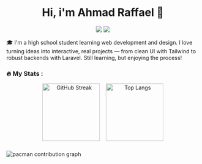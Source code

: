<h1 align="center">Hi, i'm Ahmad Raffael 👋</h1>

<p align="center">
  <a href="#"><img src="https://img.shields.io/badge/LinkedIn-blue?style=for-the-badge&logo=linkedin&logoColor=white" /></a>
  <a href="#"><img src="https://img.shields.io/badge/Gmail-red?style=for-the-badge&logo=gmail&logoColor=white" /></a>
</p>

🎓 I'm a high school student learning web development and design. I love turning ideas into interactive, real projects — from clean UI with Tailwind to robust backends with Laravel. Still learning, but enjoying the process!

### 🔥 My Stats :

<div align="center">
  <img 
    src="https://streak-stats.demolab.com?user=ahmadraffael&theme=dark&hide_border=false&border_radius=5" 
    height="150" 
    alt="GitHub Streak" 
  />
  &nbsp;&nbsp;
  <img 
    src="https://github-readme-stats.vercel.app/api/top-langs/?username=ahmadraffael&layout=compact&theme=dark&hide_border=false&border_radius=5" 
    height="150" 
    alt="Top Langs" 
  />
</div>

###

<picture>
  <source media="(prefers-color-scheme: dark)" srcset="https://raw.githubusercontent.com/ahmadraffael/ahmadraffael/output/pacman-contribution-graph-dark.svg">
  <source media="(prefers-color-scheme: light)" srcset="https://raw.githubusercontent.com/ahmadraffael/ahmadraffael/output/pacman-contribution-graph.svg">
  <img alt="pacman contribution graph" src="https://raw.githubusercontent.com/maurodesouza/ahmadraffael/output/pacman-contribution-graph.svg">
</picture>
